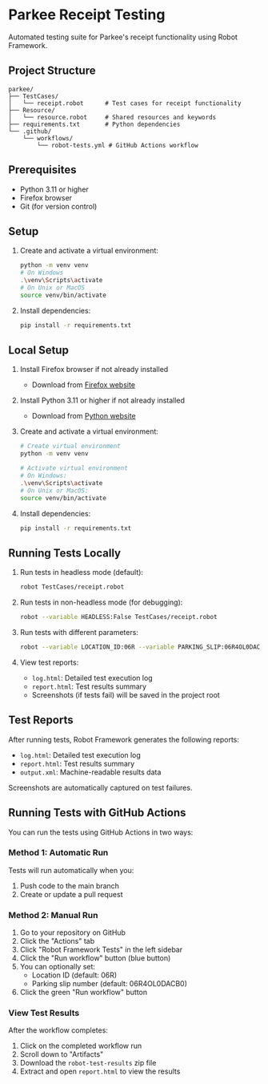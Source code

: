 # Parkee Receipt Testing

Automated testing suite for Parkee's receipt functionality using Robot Framework.

## Project Structure

```
parkee/
├── TestCases/
│   └── receipt.robot      # Test cases for receipt functionality
├── Resource/
│   └── resource.robot     # Shared resources and keywords
├── requirements.txt       # Python dependencies
└── .github/
    └── workflows/
        └── robot-tests.yml # GitHub Actions workflow
```

## Prerequisites

- Python 3.11 or higher
- Firefox browser
- Git (for version control)

## Setup

1. Create and activate a virtual environment:
   ```bash
   python -m venv venv
   # On Windows
   .\venv\Scripts\activate
   # On Unix or MacOS
   source venv/bin/activate
   ```

2. Install dependencies:
   ```bash
   pip install -r requirements.txt
   ```

## Local Setup

1. Install Firefox browser if not already installed
   - Download from [Firefox website](https://www.mozilla.org/firefox/)

2. Install Python 3.11 or higher if not already installed
   - Download from [Python website](https://www.python.org/downloads/)

3. Create and activate a virtual environment:
   ```bash
   # Create virtual environment
   python -m venv venv

   # Activate virtual environment
   # On Windows:
   .\venv\Scripts\activate
   # On Unix or MacOS:
   source venv/bin/activate
   ```

4. Install dependencies:
   ```bash
   pip install -r requirements.txt
   ```

## Running Tests Locally

1. Run tests in headless mode (default):
   ```bash
   robot TestCases/receipt.robot
   ```

2. Run tests in non-headless mode (for debugging):
   ```bash
   robot --variable HEADLESS:False TestCases/receipt.robot
   ```

3. Run tests with different parameters:
   ```bash
   robot --variable LOCATION_ID:06R --variable PARKING_SLIP:06R4OL0DACB0 TestCases/receipt.robot
   ```

4. View test reports:
   - `log.html`: Detailed test execution log
   - `report.html`: Test results summary
   - Screenshots (if tests fail) will be saved in the project root

## Test Reports

After running tests, Robot Framework generates the following reports:
- `log.html`: Detailed test execution log
- `report.html`: Test results summary
- `output.xml`: Machine-readable results data

Screenshots are automatically captured on test failures.

## Running Tests with GitHub Actions

You can run the tests using GitHub Actions in two ways:

### Method 1: Automatic Run

Tests will run automatically when you:
1. Push code to the main branch
2. Create or update a pull request

### Method 2: Manual Run

1. Go to your repository on GitHub
2. Click the "Actions" tab
3. Click "Robot Framework Tests" in the left sidebar
4. Click the "Run workflow" button (blue button)
5. You can optionally set:
   - Location ID (default: 06R)
   - Parking slip number (default: 06R4OL0DACB0)
6. Click the green "Run workflow" button

### View Test Results

After the workflow completes:
1. Click on the completed workflow run
2. Scroll down to "Artifacts"
3. Download the `robot-test-results` zip file
4. Extract and open `report.html` to view the results

